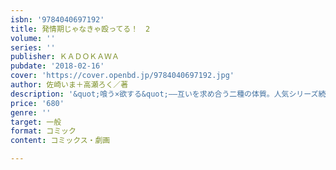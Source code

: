 ```yaml
---
isbn: '9784040697192'
title: 発情期じゃなきゃ殴ってる！　2
volume: ''
series: ''
publisher: ＫＡＤＯＫＡＷＡ
pubdate: '2018-02-16'
cover: 'https://cover.openbd.jp/9784040697192.jpg'
author: 佐崎いま＋高瀬ろく／著
description: '&quot;喰う×欲する&quot;――互いを求め合う二種の体質。人気シリーズ続刊登場！'
price: '680'
genre: ''
target: 一般
format: コミック
content: コミックス・劇画

---
```

